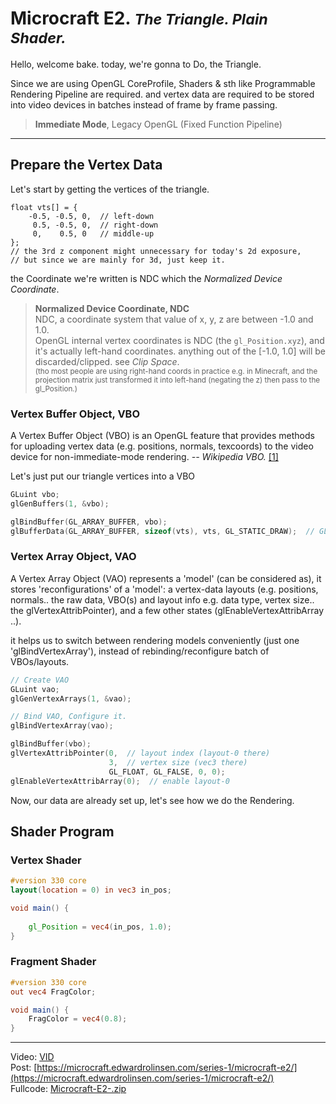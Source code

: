 
# Microcraft E2. <small>_The Triangle. Plain Shader._</small>

Hello, welcome bake. today, we're gonna to Do, the Triangle.

Since we are using OpenGL CoreProfile, Shaders & sth like Programmable Rendering Pipeline are required.
and vertex data are required to be stored into video devices in batches instead of frame by frame passing.

> **Immediate Mode**, Legacy OpenGL (Fixed Function Pipeline)

---

## Prepare the Vertex Data

Let's start by getting the vertices of the triangle.
```
float vts[] = {
    -0.5, -0.5, 0,  // left-down
     0.5, -0.5, 0,  // right-down
     0,    0.5, 0   // middle-up
};
// the 3rd z component might unnecessary for today's 2d exposure, 
// but since we are mainly for 3d, just keep it.
```

the Coordinate we're written is NDC which the _Normalized Device Coordinate_.

> **Normalized Device Coordinate, NDC**  
> NDC, a coordinate system that value of x, y, z are between -1.0 and 1.0.  
> OpenGL internal vertex coordinates is NDC (the `gl_Position.xyz`), 
> and it's actually left-hand coordinates. anything out of the [-1.0, 1.0] will be discarded/clipped. see _Clip Space_.  
> <small>(tho most people are using right-hand coords in practice
> e.g. in Minecraft, and the projection matrix just transformed it into 
> left-hand (negating the z) then pass to the gl_Position.)</small>  
> 

### Vertex Buffer Object, VBO

A Vertex Buffer Object (VBO) is an OpenGL feature that provides methods
for uploading vertex data (e.g. positions, normals, texcoords) to the 
video device for non-immediate-mode rendering. <cite>-- Wikipedia VBO.</cite> [[1]](https://en.wikipedia.org/wiki/Vertex_buffer_object)

Let's just put our triangle vertices into a VBO
```cpp
GLuint vbo;
glGenBuffers(1, &vbo);

glBindBuffer(GL_ARRAY_BUFFER, vbo);
glBufferData(GL_ARRAY_BUFFER, sizeof(vts), vts, GL_STATIC_DRAW);  // GL_STATIC_DRAW: store to less-modifies storage area.
```

### Vertex Array Object, VAO
A Vertex Array Object (VAO) represents a 'model' (can be considered as), it stores 'reconfigurations' of a 'model': 
a vertex-data layouts (e.g. positions, normals.. the raw data, VBO(s) and layout info e.g. data type, vertex size.. the glVertexAttribPointer), and a few other states (glEnableVertexAttribArray ..).

it helps us to switch between rendering models conveniently (just one 'glBindVertexArray'), instead of rebinding/reconfigure batch of VBOs/layouts.

```cpp
// Create VAO
GLuint vao;             
glGenVertexArrays(1, &vao);  

// Bind VAO, Configure it.
glBindVertexArray(vao); 

glBindBuffer(vbo);
glVertexAttribPointer(0,  // layout index (layout-0 there)
                      3,  // vertex size (vec3 there)
                      GL_FLOAT, GL_FALSE, 0, 0);
glEnableVertexAttribArray(0);  // enable layout-0
```

Now, our data are already set up, let's see how we do the Rendering.


## Shader Program


### Vertex Shader

```glsl
#version 330 core
layout(location = 0) in vec3 in_pos;

void main() {
    
    gl_Position = vec4(in_pos, 1.0);
}
```

### Fragment Shader

```glsl
#version 330 core
out vec4 FragColor;

void main() {
    FragColor = vec4(0.8);
}
```

----

Video: [VID](https://www.youtube.com/watch?v=)  
Post: [https://microcraft.edwardrolinsen.com/series-1/microcraft-e2/](https://microcraft.edwardrolinsen.com/series-1/microcraft-e2/)    
Fullcode: [Microcraft-E2-.zip]()